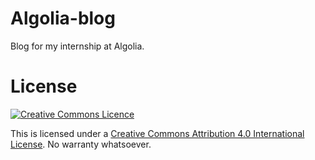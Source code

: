 # Algolia-blog

Blog for my internship at Algolia.

# License

[![Creative Commons Licence](https://i.creativecommons.org/l/by/4.0/88x31.png)](http://creativecommons.org/licenses/by/4.0/)

This is licensed under a [Creative Commons Attribution 4.0 International License](http://creativecommons.org/licenses/by/4.0/). No warranty whatsoever.

